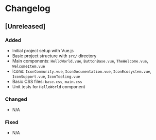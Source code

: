 # Changelog

## [Unreleased]

### Added
- Initial project setup with Vue.js
- Basic project structure with `src/` directory
- Main components: `HelloWorld.vue`, `ButtonBase.vue`, `TheWelcome.vue`, `WelcomeItem.vue`
- Icons: `IconCommunity.vue`, `IconDocumentation.vue`, `IconEcosystem.vue`, `IconSupport.vue`, `IconTooling.vue`
- Basic CSS files: `base.css`, `main.css`
- Unit tests for `HelloWorld` component

### Changed
- N/A

### Fixed
- N/A